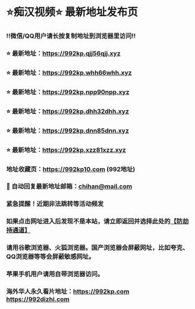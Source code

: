 # ⭐️痴汉视频⭐️ 最新地址发布页

### ‼️微信/QQ用户请长按复制地址到浏览器里访问‼️

### ⭐️ 最新地址：https://992kp.qjj56qjj.xyz

### ⭐️ 最新地址：https://992kp.whh66whh.xyz

### ⭐️ 最新地址：https://992kp.npp90npp.xyz

### ⭐️ 最新地址：https://992kp.dhh32dhh.xyz

### ⭐️ 最新地址：https://992kp.dnn85dnn.xyz

### ⭐️ 最新地址：https://992kp.xzz81xzz.xyz



### 地址收藏页：https://992kp10.com (992地址)
### 📧 自动回复最新地址邮箱：chihan@mail.com
### 紧急提醒！近期非法跳转等活动频发
### 如果点击网址进入后发现不是本站，请立即返回并选择此处的[【防劫持通道】](https://23.224.130.222:7583)
### 请用谷歌浏览器、火狐浏览器。国产浏览器会屏蔽网址，比如夸克、QQ浏览器等等会屏蔽敏感网址。
### 苹果手机用户请用自带浏览器访问。
### 海外华人永久看片地址：https://992kp.com  https://992dizhi.com
